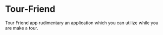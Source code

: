 # Tour-Friend
Tour Friend app rudimentary an application which you can utilize while you are make a tour.
